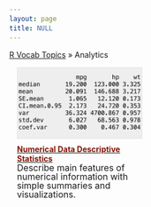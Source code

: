 ```yaml
---
layout: page
title: NULL
---
```


[R Vocab Topics](index) &#187; Analytics

<STYLE TYPE="text/css"> 
<!-- 
.nomargin {
  margin-top: 0px;
  padding: 0px;
}

.headmargin {
  margin-top: 10px;
  margin-bottom: 0px;
  padding: 0px;
}
--> 
</STYLE>



<div style="width: 150%;">

<div style="float: left; width: 30%; margin-right: 1em; margin-left: 1em;">

<a href="http://bradleyboehmke.github.io/tutorials/descriptives_numeric">
<img src="/public/images/analytics/descriptives/descriptive_stats_numeric_icon2.png" style="display: block; margin: auto;" />
</a>

<h4 class="headmargin"><a href="http://bradleyboehmke.github.io/tutorials/descriptives_numeric"><font color="#821122;">Numerical Data Descriptive Statistics</font></a></h4>
<p class="nomargin" style="line-height:1.0"><font size="3">Describe main features of numerical information with simple summaries and visualizations.</font></p>


</div>
 
<div style="float: left; width: 30%; margin-right: 1em; margin-left: 1em;">


 
</div>
 
 
<div style="float: left; width: 30%; margin-right: 1em; margin-left: 1em;">


</div>

<br style="clear: left;" />
</div>

